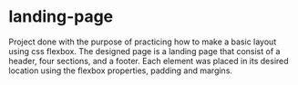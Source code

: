 # landing-page
Project done with the purpose of practicing how to make a basic layout using css flexbox.
The designed page is a landing page that consist of a header, four sections, and a footer.
Each element was placed in its desired location using the flexbox properties, padding and margins.  